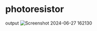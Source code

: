 # photoresistor


output
![Screenshot 2024-06-27 162130](https://github.com/tapas95129/myrepo/assets/174009365/01023f90-98d0-451f-96c6-d1a863d19aff)
